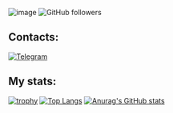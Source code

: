 ![image](https://user-images.githubusercontent.com/87475197/167685495-b68a97da-c918-4b41-9ef4-53c2d982f361.png)
![GitHub followers](https://img.shields.io/github/followers/armdevrus?style=for-the-badge)
## Contacts:
[![Telegram](https://img.shields.io/badge/Telegram-2CA5E0?style=for-the-badge&logo=telegram&logoColor=white)](https://t.me/ArmanAisenov)
## My stats:
[![trophy](https://github-profile-trophy.vercel.app/?username=armdevrus)](https://github.com/armdevrus/github-profile-trophy)
[![Top Langs](https://github-readme-stats.vercel.app/api/top-langs/?username=armdevrus&layout=compact)](https://github.com/anuraghazra/github-readme-stats)
[![Anurag's GitHub stats](https://github-readme-stats.vercel.app/api?username=armdevrus&show_icons=true&theme=radical&bg_color=DEG,COLOR1,COLOR2,COLOR3...COLOR10)](https://github.com/anuraghazra/github-readme-stats)


<!--
**armdevrus/armdevrus** is a ✨ _special_ ✨ repository because its `README.md` (this file) appears on your GitHub profile.

Here are some ideas to get you started:

- 🔭 I’m currently working on ...
- 🌱 I’m currently learning ...
- 👯 I’m looking to collaborate on ...
- 🤔 I’m looking for help with ...
- 💬 Ask me about ...
- 📫 How to reach me: ...
- 😄 Pronouns: ...
- ⚡ Fun fact: ...
-->
